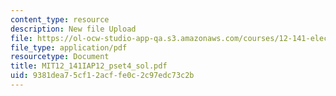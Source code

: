 ```yaml
---
content_type: resource
description: New file Upload
file: https://ol-ocw-studio-app-qa.s3.amazonaws.com/courses/12-141-electron-microprobe-analysis-january-iap-2012/9381dea75cf12acffe0c2c97edc73c2b_MIT12_141IAP12_pset4_sol.pdf
file_type: application/pdf
resourcetype: Document
title: MIT12_141IAP12_pset4_sol.pdf
uid: 9381dea7-5cf1-2acf-fe0c-2c97edc73c2b
---
```

